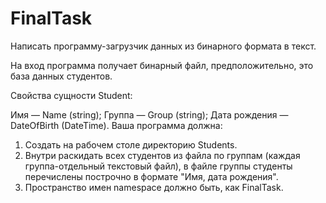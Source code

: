 # FinalTask
Написать программу-загрузчик данных из бинарного формата в текст.

На вход программа получает бинарный файл, предположительно, это база данных студентов.

Свойства сущности Student:

Имя — Name (string);
Группа — Group (string);
Дата рождения — DateOfBirth (DateTime).
Ваша программа должна:

1. Создать на рабочем столе директорию Students.
2. Внутри раскидать всех студентов из файла по группам (каждая группа-отдельный текстовый файл), в файле группы студенты перечислены построчно в формате "Имя, дата рождения".
3. Пространство имен namespace должно быть, как FinalTask.
